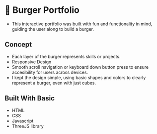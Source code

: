 # 🍔 Burger Portfolio
- This interactive portfolio was built with fun and functionality in mind, guiding the user along to build a burger.

## Concept
- Each layer of the burger represents skills or projects.
- Responsive Design
- Smooth scroll navigation or keyboard down button press to ensure accesibility for users across devices.
- I kept the design simple, using basic shapes and colors to clearly represent a burger, even with just cubes.

## Built With Basic
- HTML
- CSS
- Javascript
- ThreeJS library

